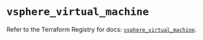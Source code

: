 # `vsphere_virtual_machine`

Refer to the Terraform Registry for docs: [`vsphere_virtual_machine`](https://registry.terraform.io/providers/hashicorp/vsphere/2.9.1/docs/resources/virtual_machine).
